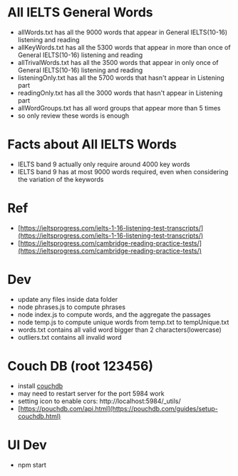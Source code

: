 # All IELTS General Words

- allWords.txt has all the 9000 words that appear in General IELTS(10-16) listening and reading
- allKeyWords.txt has all the 5300 words that appear in more than once of General IELTS(10-16) listening and reading
- allTrivalWords.txt has all the 3500 words that appear in only once of General IELTS(10-16) listening and reading
- listeningOnly.txt has all the 5700 words that hasn't appear in Listening part
- readingOnly.txt has all the 3000 words that hasn't appear in Listening part
- allWordGroups.txt has all word groups that appear more than 5 times
- so only review these words is enough

# Facts about All IELTS Words

- IELTS band 9 actually only require around 4000 key words
- IELTS band 9 has at most 9000 words required, even when considering the variation of the keywords

# Ref

- [https://ieltsprogress.com/ielts-1-16-listening-test-transcripts/](https://ieltsprogress.com/ielts-1-16-listening-test-transcripts/)
- [https://ieltsprogress.com/cambridge-reading-practice-tests/](https://ieltsprogress.com/cambridge-reading-practice-tests/)

# Dev

- update any files inside data folder
- node phrases.js to compute phrases
- node index.js to compute words, and the aggregate the passages
- node temp.js to compute unique words from temp.txt to tempUnique.txt
- words.txt contains all valid word bigger than 2 characters(lowercase)
- outliers.txt contains all invalid word

# Couch DB (root 123456)

- install [couchdb](https://pouchdb.com/guides/setup-couchdb.html)
- may need to restart server for the port 5984 work
- setting icon to enable cors: http://localhost:5984/\_utils/
- [https://pouchdb.com/api.html](https://pouchdb.com/guides/setup-couchdb.html)

# UI Dev

- npm start
